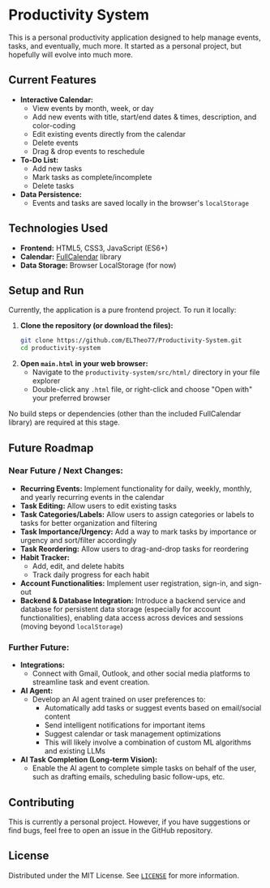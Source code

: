 # Productivity System

This is a personal productivity application designed to help manage events, tasks, and eventually, much more. It started as a personal project, but hopefully will evolve into much more.

## Current Features

* **Interactive Calendar:**
    * View events by month, week, or day
    * Add new events with title, start/end dates & times, description, and color-coding
    * Edit existing events directly from the calendar
    * Delete events
    * Drag & drop events to reschedule
* **To-Do List:**
    * Add new tasks
    * Mark tasks as complete/incomplete
    * Delete tasks
* **Data Persistence:**
    * Events and tasks are saved locally in the browser's `localStorage`

## Technologies Used

* **Frontend:** HTML5, CSS3, JavaScript (ES6+)
* **Calendar:** [FullCalendar](https://fullcalendar.io/) library
* **Data Storage:** Browser LocalStorage (for now)

## Setup and Run

Currently, the application is a pure frontend project. To run it locally:

1.  **Clone the repository (or download the files):**
    ```bash
    git clone https://github.com/ELTheo77/Productivity-System.git
    cd productivity-system
    ```
2.  **Open `main.html` in your web browser:**
    * Navigate to the `productivity-system/src/html/` directory in your file explorer
    * Double-click any `.html` file, or right-click and choose "Open with" your preferred browser

No build steps or dependencies (other than the included FullCalendar library) are required at this stage.

## Future Roadmap

### Near Future / Next Changes:

* **Recurring Events:** Implement functionality for daily, weekly, monthly, and yearly recurring events in the calendar
* **Task Editing:** Allow users to edit existing tasks
* **Task Categories/Labels:** Allow users to assign categories or labels to tasks for better organization and filtering
* **Task Importance/Urgency:** Add a way to mark tasks by importance or urgency and sort/filter accordingly
* **Task Reordering:** Allow users to drag-and-drop tasks for reordering
* **Habit Tracker:**
    * Add, edit, and delete habits
    * Track daily progress for each habit
* **Account Functionalities:** Implement user registration, sign-in, and sign-out
* **Backend & Database Integration:** Introduce a backend service and database for persistent data storage (especially for account functionalities), enabling data access across devices and sessions (moving beyond `localStorage`)

### Further Future:

* **Integrations:**
    * Connect with Gmail, Outlook, and other social media platforms to streamline task and event creation.
* **AI Agent:**
    * Develop an AI agent trained on user preferences to:
        * Automatically add tasks or suggest events based on email/social content
        * Send intelligent notifications for important items
        * Suggest calendar or task management optimizations
        * This will likely involve a combination of custom ML algorithms and existing LLMs
* **AI Task Completion (Long-term Vision):**
    * Enable the AI agent to complete simple tasks on behalf of the user, such as drafting emails, scheduling basic follow-ups, etc.

## Contributing

This is currently a personal project. However, if you have suggestions or find bugs, feel free to open an issue in the GitHub repository.

## License

Distributed under the MIT License. See [`LICENSE`](LICENSE) for more information.
